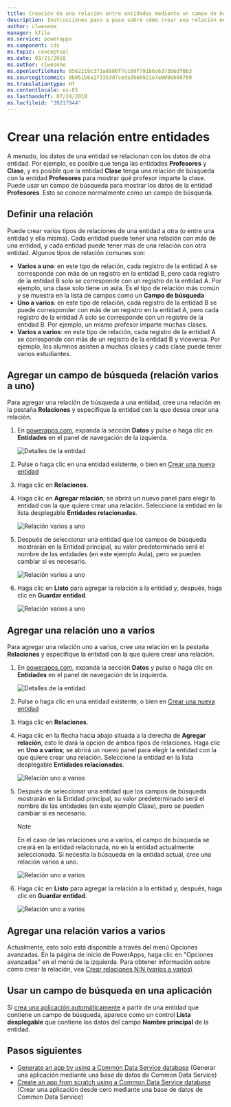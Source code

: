 ```yaml
---
title: Creación de una relación entre entidades mediante un campo de búsqueda | Microsoft Docs
description: Instrucciones paso a paso sobre cómo crear una relación entre entidades en PowerApps a través de un campo de búsqueda.
author: clwesene
manager: kfile
ms.service: powerapps
ms.component: cds
ms.topic: conceptual
ms.date: 03/21/2018
ms.author: clwesene
ms.openlocfilehash: 8562219c373a8880f7cc89f791b6c6373b6df0b3
ms.sourcegitcommit: 0b051bba173353d7ceda3b60921e7e009eb00709
ms.translationtype: HT
ms.contentlocale: es-ES
ms.lasthandoff: 07/24/2018
ms.locfileid: "39217944"
---
```

# <a name="create-a-relationship-between-entities"></a>Crear una relación entre entidades
A menudo, los datos de una entidad se relacionan con los datos de otra entidad. Por ejemplo, es posible que tenga las entidades **Profesores** y **Clase**, y es posible que la entidad **Clase** tenga una relación de búsqueda con la entidad **Profesores** para mostrar qué profesor imparte la clase. Puede usar un campo de búsqueda para mostrar los datos de la entidad **Profesores**. Esto se conoce normalmente como un campo de búsqueda.

## <a name="define-a-relationship"></a>Definir una relación
Puede crear varios tipos de relaciones de una entidad a otra (o entre una entidad y ella misma). Cada entidad puede tener una relación con más de una entidad, y cada entidad puede tener más de una relación con otra entidad. Algunos tipos de relación comunes son:

* **Varios a uno**: en este tipo de relación, cada registro de la entidad A se corresponde con más de un registro en la entidad B, pero cada registro de la entidad B solo se corresponde con un registro de la entidad A. Por ejemplo, una clase solo tiene un aula. Es el tipo de relación más común y se muestra en la lista de campos como un **Campo de búsqueda**
* **Uno a varios**: en este tipo de relación, cada registro de la entidad B se puede corresponder con más de un registro en la entidad A, pero cada registro de la entidad A solo se corresponde con un registro de la entidad B. Por ejemplo, un mismo profesor imparte muchas clases.
* **Varios a varios**: en este tipo de relación, cada registro de la entidad A se corresponde con más de un registro de la entidad B y viceversa. Por ejemplo, los alumnos asisten a muchas clases y cada clase puede tener varios estudiantes.

## <a name="add-a-lookup-field-many-to-one-relationship"></a>Agregar un campo de búsqueda (relación varios a uno)

Para agregar una relación de búsqueda a una entidad, cree una relación en la pestaña **Relaciones** y especifique la entidad con la que desea crear una relación.

1. En [powerapps.com](https://web.powerapps.com?utm_source=padocs&utm_medium=linkinadoc&utm_campaign=referralsfromdoc), expanda la sección **Datos** y pulse o haga clic en **Entidades** en el panel de navegación de la izquierda.

    ![Detalles de la entidad](./media/data-platform-cds-create-entity/entitylist.png "Lista de entidades")

2. Pulse o haga clic en una entidad existente, o bien en [Crear una nueva entidad](data-platform-create-entity.md)

3. Haga clic en **Relaciones**.

4. Haga clic en **Agregar relación**; se abrirá un nuevo panel para elegir la entidad con la que quiere crear una relación. Seleccione la entidad en la lista desplegable **Entidades relacionadas**.

    ![Relación varios a uno](./media/data-platform-cds-newrelationship/manytoone-1.png "Many to One Relationship")

5. Después de seleccionar una entidad que los campos de búsqueda mostrarán en la Entidad principal, su valor predeterminado será el nombre de las entidades (en este ejemplo Aula), pero se pueden cambiar si es necesario.

    ![Relación varios a uno](./media/data-platform-cds-newrelationship/manytoone-2.png "Many to One Relationship")

6. Haga clic en **Listo** para agregar la relación a la entidad y, después, haga clic en **Guardar entidad**.

    ![Relación varios a uno](./media/data-platform-cds-newrelationship/manytoone-3.png "Many to One Relationship")

## <a name="add-a-one-to-many-relationship"></a>Agregar una relación uno a varios

Para agregar una relación uno a varios, cree una relación en la pestaña **Relaciones** y especifique la entidad con la que quiere crear una relación.

1. En [powerapps.com](https://web.powerapps.com?utm_source=padocs&utm_medium=linkinadoc&utm_campaign=referralsfromdoc), expanda la sección **Datos** y pulse o haga clic en **Entidades** en el panel de navegación de la izquierda.

    ![Detalles de la entidad](./media/data-platform-cds-create-entity/entitylist.png "Lista de entidades")

2. Pulse o haga clic en una entidad existente, o bien en [Crear una nueva entidad](data-platform-create-entity.md)

3. Haga clic en **Relaciones**.

4. Haga clic en la flecha hacia abajo situada a la derecha de **Agregar relación**, esto le dará la opción de ambos tipos de relaciones. Haga clic en **Uno a varios**; se abrirá un nuevo panel para elegir la entidad con la que quiere crear una relación. Seleccione la entidad en la lista desplegable **Entidades relacionadas**.

    ![Relación uno a varios](./media/data-platform-cds-newrelationship/onetomany-1.png "One to Many Relationship")

5. Después de seleccionar una entidad que los campos de búsqueda mostrarán en la Entidad principal, su valor predeterminado será el nombre de las entidades (en este ejemplo Clase), pero se pueden cambiar si es necesario.

    > [!NOTE]
    > En el caso de las relaciones uno a varios, el campo de búsqueda se creará en la entidad relacionada, no en la entidad actualmente seleccionada. Si necesita la búsqueda en la entidad actual, cree una relación varios a uno.

    ![Relación uno a varios](./media/data-platform-cds-newrelationship/onetomany-2.png "One to Many Relationship")

6. Haga clic en **Listo** para agregar la relación a la entidad y, después, haga clic en **Guardar entidad**.

    ![Relación uno a varios](./media/data-platform-cds-newrelationship/onetomany-3.png "One to Many Relationship")

## <a name="add-a-many-to-many-relationship"></a>Agregar una relación varios a varios

Actualmente, esto solo está disponible a través del menú Opciones avanzadas. En la página de inicio de PowerApps, haga clic en "Opciones avanzadas" en el menú de la izquierda. Para obtener información sobre cómo crear la relación, vea [Crear relaciones N:N (varios a varios)](/dynamics365/customer-engagement/customize/create-and-edit-nn-many-to-many-relationships)

## <a name="use-a-lookup-field-in-an-app"></a>Usar un campo de búsqueda en una aplicación
Si [crea una aplicación automáticamente](../canvas-apps/data-platform-create-app.md) a partir de una entidad que contiene un campo de búsqueda, aparece como un control **Lista desplegable** que contiene los datos del campo **Nombre principal** de la entidad.

## <a name="next-steps"></a>Pasos siguientes
* [Generate an app by using a Common Data Service database](../canvas-apps/data-platform-create-app.md) (Generar una aplicación mediante una base de datos de Common Data Service)
* [Create an app from scratch using a Common Data Service database](../canvas-apps/data-platform-create-app-scratch.md) (Crear una aplicación desde cero mediante una base de datos de Common Data Service)

